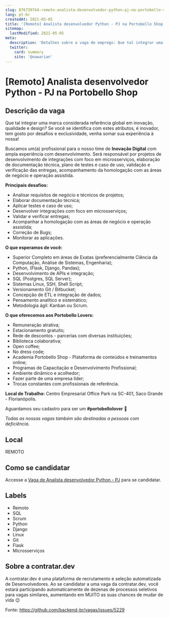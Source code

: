 ```yaml
---
slug: 876739744-remoto-analista-desenvolvedor-python-pj-na-portobello-shop
lang: pt-br
createdAt: 2021-05-05
title: '[Remoto] Analista desenvolvedor Python - PJ na Portobello Shop - Vaga de Emprego'
sitemap:
  lastModified: 2021-05-05
meta:
  description: 'Detalhes sobre a vaga de emprego: Que tal integrar uma marca considerada referência global em inovação, qualidade e design? Se você se identifica com estes atributos, é inovador, tem gosto por desafios e exclusividade, venha somar sua experiência à nossa! Buscamos um(a) profissional para o nosso time de **Inovação Digital** com ampla experiência com desenvolvimento. Será responsável por projetos de desenvolvimento de integrações com foco em microsserviços, elaboração de documentação técnica, plano de testes e caso de uso, validação e verificação das entregas, acompanhamento da homologação com as áreas de negócio e operação assistida.   **Principais desafios:** *  Analisar requisitos de negócio e técnicos de projetos; *  Elaborar documentação técnica; *  Aplicar testes e caso de uso;  *  Desenvolver integrações com foco em microsserviços; *  Validar e verificar entregas;  *  Acompanhar a homologação com as áreas de negócio e operação assistida; *  Correção de Bugs; *  Monitorar as aplicações.    **O que esperamos de você:** *  Superior Completo em áreas de Exatas (preferencialmente Ciência da Computação, Análise de Sistemas, Engenharia); *  Python, (Flask, Django, Pandas); *  Desenvolvimento de APIs e integração; *  SQL (Postgres, SQL Server); *  Sistemas Linux, SSH, Shell Script; *  Versionamento Git / Bitbucket; *  Concepção de ETL e integração de dados; *  Pensamento analítico e sistemático; *  Metodologia ágil: Kanban ou Scrum.   **O que oferecemos aos Portobello Lovers:** *  Remuneração atrativa; *  Estacionamento gratuito; *  Rede de descontos - parcerias com diversas instituições; *  Biblioteca colaborativa; *  Open coffee; *  No dress code; *  Academia Portobello Shop - Plataforma de conteúdos e treinamentos online; *  Programas de Capacitação e Desenvolvimento Profissional; *  Ambiente dinâmico e acolhedor; *  Fazer parte de uma empresa líder; *  Trocas constantes com profissionais de referência.   **Local de Trabalho:** Centro Empresarial Office Park na SC-401, Saco Grande - Florianópolis.    Aguardamos seu cadastro para ser um **#portobellolover** 💙 _Todas as nossas vagas também são destinadas a pessoas com deficiência._'
  twitter:
    card: summary
    site: '@nawarian'
---
```


# [Remoto] Analista desenvolvedor Python - PJ na Portobello Shop

## Descrição da vaga 
Que tal integrar uma marca considerada referência global em inovação, qualidade e design? Se você se identifica com estes atributos, é inovador, tem gosto por desafios e exclusividade, venha somar sua experiência à nossa!

Buscamos um(a) profissional para o nosso time de **Inovação Digital** com ampla experiência com desenvolvimento. Será responsável por projetos de desenvolvimento de integrações com foco em microsserviços, elaboração de documentação técnica, plano de testes e caso de uso, validação e verificação das entregas, acompanhamento da homologação com as áreas de negócio e operação assistida.

  

**Principais desafios:**

*   Analisar requisitos de negócio e técnicos de projetos;
*   Elaborar documentação técnica;
*   Aplicar testes e caso de uso; 
*   Desenvolver integrações com foco em microsserviços;
*   Validar e verificar entregas; 
*   Acompanhar a homologação com as áreas de negócio e operação assistida;
*   Correção de Bugs;
*   Monitorar as aplicações. 

  

**O que esperamos de você:**

*   Superior Completo em áreas de Exatas (preferencialmente Ciência da Computação, Análise de Sistemas, Engenharia);
*   Python, (Flask, Django, Pandas);
*   Desenvolvimento de APIs e integração;
*   SQL (Postgres, SQL Server);
*   Sistemas Linux, SSH, Shell Script;
*   Versionamento Git / Bitbucket;
*   Concepção de ETL e integração de dados;
*   Pensamento analítico e sistemático;
*   Metodologia ágil: Kanban ou Scrum.

  

**O que oferecemos aos Portobello Lovers:**

*   Remuneração atrativa;
*   Estacionamento gratuito;
*   Rede de descontos - parcerias com diversas instituições;
*   Biblioteca colaborativa;
*   Open coffee;
*   No dress code;
*   Academia Portobello Shop - Plataforma de conteúdos e treinamentos online;
*   Programas de Capacitação e Desenvolvimento Profissional;
*   Ambiente dinâmico e acolhedor;
*   Fazer parte de uma empresa líder;
*   Trocas constantes com profissionais de referência.

  

**Local de Trabalho:** Centro Empresarial Office Park na SC-401, Saco Grande - Florianópolis. 

  

Aguardamos seu cadastro para ser um **#portobellolover** 💙

_Todas as nossas vagas também são destinadas a pessoas com deficiência._
## Local 
REMOTO 
## Como se candidatar 
Accesse a [Vaga de Analista desenvolvedor Python - PJ](https://vaga.contratar.dev/apply/full/90696f50-d19b-4932-b81f-5c6ec1584590) para se candidatar. 
## Labels 
* Remoto 
* SQL 
* Scrum 
* Python 
* Django 
* Linux 
* Git 
* Flask 
* Microsserviços 
## Sobre a contratar.dev 
A contratar.dev é uma plataforma de recrutamento e seleção automatizada de Desenvolvedores. Ao se candidatar a uma vaga da contratar.dev, você estará participando automaticamente de dezenas de processos seletivos para vagas similares, aumentando em MUITO as suas chances de mudar de vida 😉 


Fonte: https://github.com/backend-br/vagas/issues/5229
